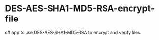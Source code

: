 # DES-AES-SHA1-MD5-RSA-encrypt-file
c# app to use DES-AES-SHA1-MD5-RSA to encrypt and verify files.
